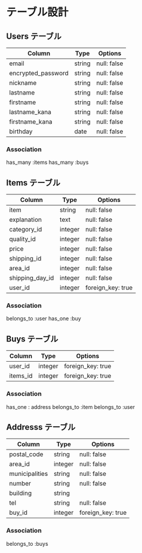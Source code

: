 # テーブル設計

## Users テーブル

| Column                  | Type   | Options     |
| ----------------------- | ------ | ----------- |
| email                   | string | null: false |
| encrypted_password      | string | null: false |
| nickname                | string | null: false |
| lastname                | string | null: false |
| firstname               | string | null: false |
| lastname_kana           | string | null: false |
| firstname_kana          | string | null: false |
| birthday                | date   | null: false |
### Association
has_many :items
has_many :buys

## Items テーブル

| Column           | Type    | Options          |
| ---------------- | ------- | ---------------- |
| item             | string  | null: false      |
| explanation      | text    | null: false      |
| category_id      | integer | null: false      |
| quality_id       | integer | null: false      |
| price            | integer | null: false      |
| shipping_id      | integer | null: false      |
| area_id          | integer | null: false      |
| shipping_day_id  | integer | null: false      |
| user_id          | integer | foreign_key: true|

### Association
belongs_to :user
has_one :buy

## Buys テーブル

| Column        | Type    | Options              |
| ------------- | ------- | -------------------- |
| user_id       | integer | foreign_key: true    |
| items_id      | integer | foreign_key: true    |


### Association
has_one : address
belongs_to :item
belongs_to :user

## Addresss テーブル

| Column         | Type    | Options              |
| -------------- | ------- | -------------------- |
| postal_code    | string  | null: false          |
| area_id        | integer | null: false          |
| municipalities | string  | null: false          |
| number         | string  | null: false          |
| building       | string  |                      |
| tel            | string  | null: false          |
| buy_id         | integer | foreign_key: true    |

### Association
belongs_to :buys